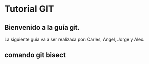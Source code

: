 # Tutorial GIT
## Bienvenido a la guía git.
La siguiente guía va a ser realizada por: Carles, Angel, Jorge y Alex.


## comando git bisect